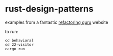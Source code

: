 # rust-design-patterns

examples from a fantastic [refactoring guru](https://refactoring.guru/design-patterns) website

to run:

```
cd behavioral
cd 22-visitor
cargo run
```
